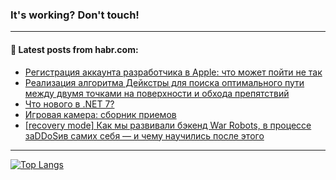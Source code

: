 ### It's working? Don't touch!

---
<!--
#### 🛠️ Technical stack:

![C++](https://img.shields.io/badge/C++-informational?logo=c%2B%2B&style=flat&logoColor=white&color=9C033A)
![Java](https://img.shields.io/badge/Java-informational?logo=java&style=flat&logoColor=white&color=007396)
![Kotlin](https://img.shields.io/badge/Kotlin-informational?logo=Kotlin&style=flat&logoColor=white&color=0095D5)
![JS](https://img.shields.io/badge/JS-informational?logo=javaScript&style=flat&logoColor=black&color=F7Df1E) <br>
![HTML5](https://img.shields.io/badge/HTML5-informational?logo=html5&style=flat&logoColor=white&color=E34F26)
![CSS3](https://img.shields.io/badge/CSS3-informational?logo=css3&style=flat&logoColor=white&color=157286)
![Sass](https://img.shields.io/badge/Saas-informational?logo=sass&style=flat&logoColor=white&color=hotpink)
![PHP](https://img.shields.io/badge/PHP-informational?logo=php&style=flat&logoColor=white&color=777BB4) <br>
![WebPAck](https://img.shields.io/badge/WebPack-informational?logo=webPack&style=flat&logoColor=white&color=FF6F00)
![Bootstrap](https://img.shields.io/badge/Bootstrap-informational?logo=Bootstrap&style=flat&logoColor=white&color=7952B3)
![MySQL](https://img.shields.io/badge/MySQL-informational?logo=MySQL&style=flat&logoColor=white&color=00f) <br>
![NodeJS](https://img.shields.io/badge/NodeJS-informational?logo=node.js&style=flat&logoColor=white&color=43853D)
![Spring](https://img.shields.io/badge/Spring-informational?logo=Spring&style=flat&logoColor=white&color=0A9EDC)
![Angular](https://img.shields.io/badge/Vue-informational?logo=vue.js&style=flat&logoColor=white&color=red)
![Git](https://img.shields.io/badge/Git-informational?logo=git&style=flat&logoColor=white&color=darkorange)

___
-->

#### 💬 Latest posts from habr.com:

<!-- BLOG-POST-LIST:START -->
- [Регистрация аккаунта разработчика в Apple: что может пойти не так](https://habr.com/ru/post/699722/?utm_source=habrahabr&utm_medium=rss&utm_campaign=699722)
- [Реализация алгоритма Дейкстры для поиска оптимального пути между двумя точками на поверхности и обхода препятствий](https://habr.com/ru/post/699466/?utm_source=habrahabr&utm_medium=rss&utm_campaign=699466)
- [Что нового в .NET 7?](https://habr.com/ru/post/699706/?utm_source=habrahabr&utm_medium=rss&utm_campaign=699706)
- [Игровая камера: сборник приемов](https://habr.com/ru/post/695608/?utm_source=habrahabr&utm_medium=rss&utm_campaign=695608)
- [[recovery mode] Как мы развивали бэкенд War Robots, в процессе заDDoSив самих себя — и чему научились после этого](https://habr.com/ru/post/699558/?utm_source=habrahabr&utm_medium=rss&utm_campaign=699558)
<!-- BLOG-POST-LIST:END -->

---

[![Top Langs](https://github-readme-stats.vercel.app/api/top-langs/?username=zloylis&layout=compact&hide_border=true&theme=dracula)](https://github.com/zloylis)
